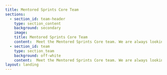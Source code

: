 ```yaml
---
title: Mentored Sprints Core Team
sections:
  - section_id: team-header
    type: section_content
    background: secondary
    image: 
    title: Mentored Sprints Core Team
    content:  Meet the Mentored Sprints Core team. We are always looking for helping hands so if you are interested in joining the team please contact us through our Contact page or through GitHub.
  - section_id: team
    type: section_team
    background: off-white
    content:  Meet the Mentored Sprints Core team. We are always looking for helping hands so if you are interested in joining the team please contact us through our Contact page or through GitHub.
layout: landing
---
```



